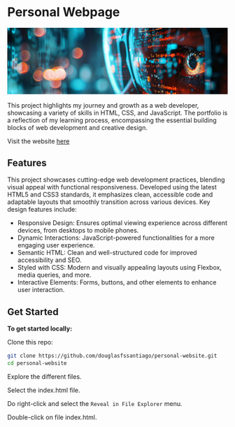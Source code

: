 # Personal Webpage
![](./assets/img/readme1.png)

This project highlights my journey and growth as a web developer, showcasing a variety of skills in HTML, CSS, and JavaScript. The portfolio is a reflection of my learning process, encompassing the essential building blocks of web development and creative design.

Visit the website [here](https://douglasfssantiago.github.io/personal-website/)


## Features 

This project showcases cutting-edge web development practices, blending visual 
appeal with functional responsiveness. Developed using the latest HTML5 and 
CSS3 standards, it emphasizes clean, accessible code and adaptable layouts 
that smoothly transition across various devices. Key design features include:

* Responsive Design: Ensures optimal viewing experience across different devices, 
from desktops to mobile phones.
* Dynamic Interactions: JavaScript-powered functionalities for a more engaging 
user experience.
* Semantic HTML: Clean and well-structured code for improved accessibility and SEO.
* Styled with CSS: Modern and visually appealing layouts using Flexbox, 
media queries, and more.
* Interactive Elements: Forms, buttons, and other elements to enhance user 
interaction.


## Get Started

**To get started locally:**

Clone this repo:

```bash
git clone https://github.com/douglasfssantiago/personal-website.git
cd personal-website
```

Explore the different files.

Select the index.html file.

Do right-click and select the `Reveal in File Explorer` menu.

Double-click on file index.html.

<br/>
